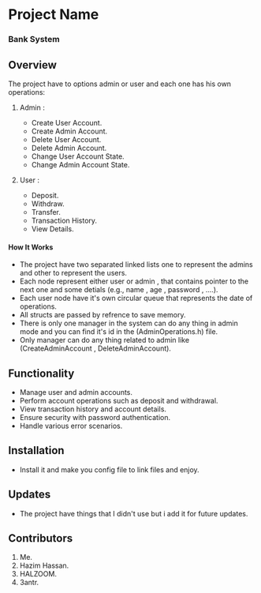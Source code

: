 # Project Name
### Bank System

## Overview
The project have to options admin or user and each one has his own operations:
1. Admin :
   - Create User Account.     
   - Create Admin Account.
   - Delete User Account.
   - Delete Admin Account.
   - Change User Account State.
   - Change Admin Account State.

2. User :
   - Deposit.     
   - Withdraw.
   - Transfer.
   - Transaction History.
   - View Details.

#### How It Works
- The project have two separated linked lists one to represent the admins and other
 to represent the users.
- Each node represent either user or admin , that contains pointer to the next
  one and some detials (e.g., name , age , password , ....).
- Each user node have it's own circular queue that represents the date of operations.
- All structs are passed by refrence to save memory.
- There is only one manager in the system can do any thing in admin mode and you can 
  find it's id in the (AdminOperations.h) file. 
- Only manager can do any thing related to admin like (CreateAdminAccount , DeleteAdminAccount).

## Functionality
- Manage user and admin accounts.
- Perform account operations such as deposit and withdrawal.
- View transaction history and account details.
- Ensure security with password authentication.
- Handle various error scenarios.

## Installation
- Install it and make you config file to link files and enjoy.

## Updates
- The project have things that I didn't use but i add it for future updates.

## Contributors
1. Me.
2. Hazim Hassan.
3. HALZOOM.
4. 3antr.
